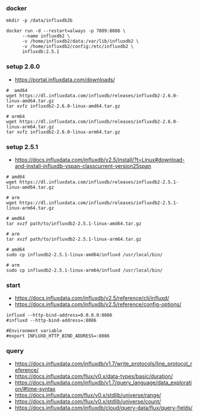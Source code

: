 

### docker
```shell
mkdir -p /data/influxdb2b

docker run -d --restart=always -p 7809:8086 \
      --name influxdb2 \
      -v /home/influxdb2/data:/var/lib/influxdb2 \
      -v /home/influxdb2/config:/etc/influxdb2 \
      influxdb:2.5.1
```

### setup 2.6.0
- https://portal.influxdata.com/downloads/
```shell
#  amd64
wget https://dl.influxdata.com/influxdb/releases/influxdb2-2.6.0-linux-amd64.tar.gz
tar xvfz influxdb2-2.6.0-linux-amd64.tar.gz

# arm64
wget https://dl.influxdata.com/influxdb/releases/influxdb2-2.6.0-linux-arm64.tar.gz
tar xvfz influxdb2-2.6.0-linux-arm64.tar.gz
```

### setup 2.5.1
- https://docs.influxdata.com/influxdb/v2.5/install/?t=Linux#download-and-install-influxdb-vspan-classcurrent-version25span
```shell
# amd64
wget https://dl.influxdata.com/influxdb/releases/influxdb2-2.5.1-linux-amd64.tar.gz

# arm
wget https://dl.influxdata.com/influxdb/releases/influxdb2-2.5.1-linux-arm64.tar.gz

# amd64
tar xvzf path/to/influxdb2-2.5.1-linux-amd64.tar.gz

# arm
tar xvzf path/to/influxdb2-2.5.1-linux-arm64.tar.gz

# amd64
sudo cp influxdb2-2.5.1-linux-amd64/influxd /usr/local/bin/

# arm
sudo cp influxdb2-2.5.1-linux-arm64/influxd /usr/local/bin/

```

### start
- https://docs.influxdata.com/influxdb/v2.5/reference/cli/influxd/
- https://docs.influxdata.com/influxdb/v2.5/reference/config-options/
```shell
influxd --http-bind-address=0.0.0.0:8086
#influxd --http-bind-address=:8086

#Environment variable
#export INFLUXD_HTTP_BIND_ADDRESS=:8086

```


### query
- https://docs.influxdata.com/influxdb/v1.7/write_protocols/line_protocol_reference/
- https://docs.influxdata.com/flux/v0.x/data-types/basic/duration/
- https://docs.influxdata.com/influxdb/v1.7/query_language/data_exploration/#time-syntax
- https://docs.influxdata.com/flux/v0.x/stdlib/universe/range/
- https://docs.influxdata.com/flux/v0.x/stdlib/universe/count/
- https://docs.influxdata.com/influxdb/cloud/query-data/flux/query-fields/


